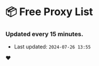 # :package: Free Proxy List
### Updated every 15 minutes.

- Last updated: `2024-07-26 13:55`

:heart:
